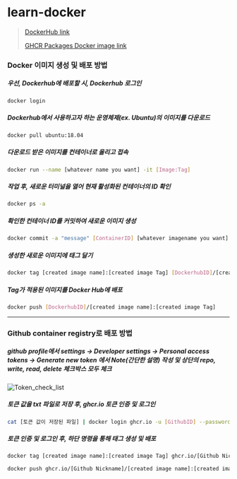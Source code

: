 # learn-docker
> [DockerHub link](https://hub.docker.com/repository/docker/captainteemo/secy/general)
>
> [GHCR Packages Docker image link](https://github.com/YounHS?tab=packages)

### Docker 이미지 생성 및 배포 방법

##### 우선, Dockerhub에 배포할 시, Dockerhub 로그인

```bash
docker login
```

##### Dockerhub에서 사용하고자 하는 운영체제(ex. Ubuntu)의 이미지를 다운로드

```bash
docker pull ubuntu:18.04
```

##### 다운로드 받은 이미지를 컨테이너로 올리고 접속

```bash
docker run --name [whatever name you want] -it [Image:Tag]
```

##### 작업 후, 새로운 터미널을 열어 현재 활성화된 컨테이너의 ID 확인

```bash
docker ps -a
```

##### 확인한 컨테이너 ID를 커밋하여 새로운 이미지 생성

```bash
docker commit -a "message" [ContainerID] [whatever imagename you want]:[whatever Tag you want]
```

##### 생성한 새로운 이미지에 태그 달기

```bash
docker tag [created image name]:[created image Tag] [DockerhubID]/[created image name]:[created image Tag]
```

##### Tag가 적용된 이미지를 Docker Hub에 배포

```bash
docker push [DockerhubID]/[created image name]:[created image Tag]
```

------

### Github container registry로 배포 방법

##### github profile에서 settings -> Developer settings -> Personal access tokens -> Generate new token 에서 Note(간단한 설명) 작성 및 상단의 repo, write, read, delete 체크박스 모두 체크

![Token_check_list](https://github.com/YounHS/learn-docker/blob/main/picture/token_check.png)

##### 토큰 값을 txt 파일로 저장 후, ghcr.io 토큰 인증 및 로그인

```bash
cat [토큰 값이 저장된 파일] | docker login ghcr.io -u [GithubID] --password-stdin
```

##### 토큰 인증 및 로그인 후, 하단 명령을 통해 태그 생성 및 배포

```bash
docker tag [created image name]:[created image Tag] ghcr.io/[Github Nickname]/[created image name]:[created image Tag]
```

```bash
docker push ghcr.io/[Github Nickname]/[created image name]:[created image Tag]
```

